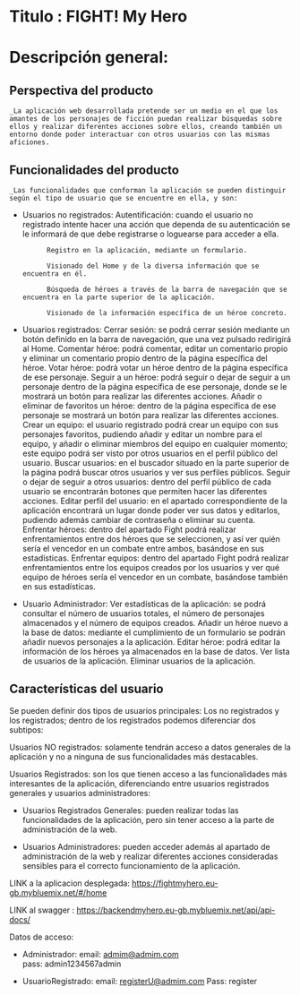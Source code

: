 # Titulo : FIGHT! My Hero

# Descripción general:

## Perspectiva del producto
    _La aplicación web desarrollada pretende ser un medio en el que los amantes de los personajes de ficción puedan realizar búsquedas sobre ellos y realizar diferentes acciones sobre ellos, creando también un entorno donde poder interactuar con otros usuarios con las mismas aficiones.

## Funcionalidades del producto
    _Las funcionalidades que conforman la aplicación se pueden distinguir según el tipo de usuario que se encuentre en ella, y son:

* Usuarios no registrados:
Autentificación: cuando el usuario no registrado intente hacer una acción que dependa de su autenticación se le informará de que debe registrarse o loguearse para acceder a ella.

            Registro en la aplicación, mediante un formulario.

            Visionado del Home y de la diversa información que se encuentra en él.

            Búsqueda de héroes a través de la barra de navegación que se encuentra en la parte superior de la aplicación.

            Visionado de la información específica de un héroe concreto.


* Usuarios registrados:
Cerrar sesión: se podrá cerrar sesión mediante un botón definido en la barra de navegación, que una vez pulsado redirigirá al Home.
Comentar héroe: podrá comentar, editar un comentario propio y eliminar un comentario propio dentro de la página específica del héroe.
Votar héroe: podrá votar un héroe dentro de la página específica de ese personaje.
Seguir a un héroe: podrá seguir o dejar de seguir a un personaje dentro de la página específica de ese personaje, donde se le mostrará un botón para realizar las diferentes acciones.
Añadir o eliminar de favoritos un héroe: dentro de la página específica de ese personaje se mostrará un botón para realizar las diferentes acciones.
Crear un equipo: el usuario registrado podrá crear un equipo con sus personajes favoritos, pudiendo añadir y editar un nombre para el equipo, y añadir o eliminar miembros del equipo en cualquier momento; este equipo podrá ser visto por otros usuarios en el perfil público del usuario.
Buscar usuarios: en el buscador situado en la parte superior de la página podrá buscar otros usuarios y ver sus perfiles públicos.
Seguir o dejar de seguir a otros usuarios: dentro del perfil público de cada usuario se encontrarán botones que permiten hacer las diferentes acciones.
Editar perfil del usuario: en el apartado correspondiente de la aplicación encontrará un lugar donde poder ver sus datos y editarlos, pudiendo además cambiar de contraseña o eliminar su cuenta.
Enfrentar héroes: dentro del apartado Fight podrá realizar enfrentamientos entre dos héroes que se seleccionen, y así ver quién sería el vencedor en un combate entre ambos, basándose en sus estadísticas.
Enfrentar equipos: dentro del apartado Fight podrá realizar enfrentamientos entre los equipos creados por los usuarios y ver qué equipo de héroes sería el vencedor en un combate, basándose también en sus estadísticas.

* Usuario Administrador:
Ver estadísticas de la aplicación: se podrá consultar el número de usuarios totales, el número de personajes almacenados y el número de equipos creados.
Añadir un héroe nuevo a la base de datos: mediante el cumplimiento de un formulario se podrán añadir nuevos personajes a la aplicación.
Editar héroe: podrá editar la información de los héroes ya almacenados en la base de datos.
Ver lista de usuarios de la aplicación.
Eliminar usuarios de la aplicación.


##  Características del usuario
Se pueden definir dos tipos de usuarios principales: Los no registrados y los registrados; dentro de los registrados podemos diferenciar dos subtipos:

Usuarios NO registrados: solamente tendrán acceso a datos generales de la aplicación y no a ninguna de sus funcionalidades más destacables.

Usuarios Registrados: son los que tienen acceso a las funcionalidades más interesantes de la aplicación, diferenciando entre usuarios registrados generales y usuarios administradores:
- Usuarios Registrados Generales: pueden realizar todas las funcionalidades de la aplicación, pero sin tener acceso a la parte de administración de la web.

- Usuarios Administradores: pueden acceder además al apartado de administración de la web y realizar diferentes acciones consideradas sensibles para el correcto funcionamiento de la aplicación.







LINK a la aplicacion desplegada: https://fightmyhero.eu-gb.mybluemix.net/#/home

LINK al swagger : https://backendmyhero.eu-gb.mybluemix.net/api/api-docs/

Datos de acceso:
 -  Administrador: 
        email: admim@admim.com   
        pass: admin1234567admin

 -  UsuarioRegistrado:
        email: registerU@admim.com
        Pass: register        
